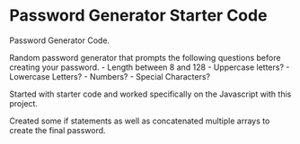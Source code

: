# Password Generator Starter Code

Password Generator Code.

Random password generator that prompts the following questions before creating your password.
    - Length between 8 and 128
    - Uppercase letters?
    - Lowercase Letters?
    - Numbers?
    - Special Characters?

Started with starter code and worked specifically on the Javascript with this project.  

Created some if statements as well as concatenated multiple arrays to create the final password.

